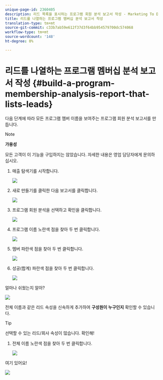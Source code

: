 ```yaml
---
unique-page-id: 2360405
description: 리드 목록을 표시하는 프로그램 회원 분석 보고서 작성 - Marketing To Docs - 제품 설명서
title: 리드를 나열하는 프로그램 멤버십 분석 보고서 작성
translation-type: tm+mt
source-git-commit: c33b7ab59e612f37d3f64bb954579700dc574068
workflow-type: tm+mt
source-wordcount: '148'
ht-degree: 0%

---
```



# 리드를 나열하는 프로그램 멤버십 분석 보고서 작성 {#build-a-program-membership-analysis-report-that-lists-leads}

다음 단계에 따라 모든 프로그램 멤버 이름을 보여주는 프로그램 회원 분석 보고서를 만듭니다.

>[!NOTE]
>
>**가용성**
>
>모든 고객이 이 기능을 구입하지는 않았습니다. 자세한 내용은 영업 담당자에게 문의하십시오.

1. 매출 탐색기를 시작합니다.

   ![](assets/one.png)

1. 새로 만들기를 클릭한 다음 보고서를 클릭합니다.

   ![](assets/two.png)

1. 프로그램 회원 분석을 선택하고 확인을 클릭합니다.

   ![](assets/three.png)

1. 프로그램 이름 노란색 점을 찾아 두 번 클릭합니다.

   ![](assets/four.png)

1. 멤버 파란색 점을 찾아 두 번 클릭합니다.

   ![](assets/five.png)

1. 성공(합계) 파란색 점을 찾아 두 번 클릭합니다.

   ![](assets/six.png)

얼마나 쉬웠는지 알아?

![](assets/seven.png)

전체 이름과 같은 리드 속성을 신속하게 추가하여 **구성원이 누구인지** 확인할 수 있습니다.

>[!TIP]
>
>선택할 수 있는 리드/회사 속성이 많습니다. 확인해!

1. 전체 이름 노란색 점을 찾아 두 번 클릭합니다.

   ![](assets/eight.png)

여기 있어요!

![](assets/nine.png)

